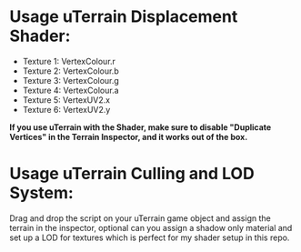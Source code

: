 # Usage uTerrain Displacement Shader:
- Texture 1: VertexColour.r
- Texture 2: VertexColour.b
- Texture 3: VertexColour.g
- Texture 4: VertexColour.a
- Texture 5: VertexUV2.x
- Texture 6: VertexUV2.y

**If you use uTerrain with the Shader, make sure to disable "Duplicate Vertices" in the Terrain Inspector, and it works out of the box.**

# Usage uTerrain Culling and LOD System:
Drag and drop the script on your uTerrain game object and assign the terrain in the inspector, optional can you assign a shadow only material and set up a LOD for textures which is perfect for my shader setup in this repo. 
